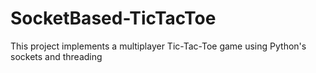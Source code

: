 # SocketBased-TicTacToe
This project implements a multiplayer Tic-Tac-Toe game using Python's sockets and threading
